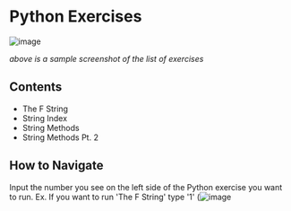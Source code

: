 # Python Exercises

![image](https://github.com/user-attachments/assets/21c0c56c-9aff-4257-b790-899b6de5b44e)

*above is a sample screenshot of the list of exercises*

## Contents
- The F String
- String Index
- String Methods
- String Methods Pt. 2

## How to Navigate
Input the number you see on the left side of the Python exercise you want to run. 
Ex. If you want to run 'The F String' type '1'
(![image](https://github.com/user-attachments/assets/5fc1855f-5b68-408e-9959-cdf0faf3e18d)
